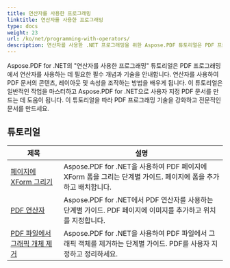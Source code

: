 ```yaml
---
title: 연산자를 사용한 프로그래밍
linktitle: 연산자를 사용한 프로그래밍
type: docs
weight: 23
url: /ko/net/programming-with-operators/
description: 연산자를 사용한 .NET 프로그래밍을 위한 Aspose.PDF 튜토리얼은 PDF 프로그래밍에서 연산자를 사용하는 데 필요한 필수 기술을 알려줍니다.
---
```


Aspose.PDF for .NET의 "연산자를 사용한 프로그래밍" 튜토리얼은 PDF 프로그래밍에서 연산자를 사용하는 데 필요한 필수 개념과 기술을 안내합니다. 연산자를 사용하여 PDF 문서의 콘텐츠, 레이아웃 및 속성을 조작하는 방법을 배우게 됩니다. 이 튜토리얼은 일반적인 작업을 마스터하고 Aspose.PDF for .NET으로 사용자 지정 PDF 문서를 만드는 데 도움이 됩니다. 이 튜토리얼을 따라 PDF 프로그래밍 기술을 강화하고 전문적인 문서를 만드세요.

## 튜토리얼
| 제목 | 설명 |
| --- | --- | 
| [페이지에 XForm 그리기](./draw-xform-on-page/) | Aspose.PDF for .NET을 사용하여 PDF 페이지에 XForm 폼을 그리는 단계별 가이드. 페이지에 폼을 추가하고 배치합니다. |  
| [PDF 연산자](./pdf-operators/) | Aspose.PDF for .NET에서 PDF 연산자를 사용하는 단계별 가이드. PDF 페이지에 이미지를 추가하고 위치를 지정합니다. |  
| [PDF 파일에서 그래픽 개체 제거](./remove-graphics-objects/) | Aspose.PDF for .NET을 사용하여 PDF 파일에서 그래픽 객체를 제거하는 단계별 가이드. PDF를 사용자 지정하고 정리하세요. |  